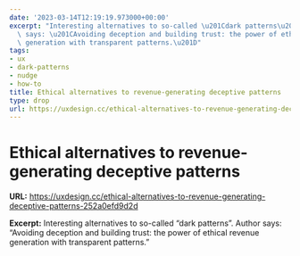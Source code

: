 ```yaml
---
date: '2023-03-14T12:19:19.973000+00:00'
excerpt: "Interesting alternatives to so-called \u201Cdark patterns\u201D. Author\
  \ says: \u201CAvoiding deception and building trust: the power of ethical revenue\
  \ generation with transparent patterns.\u201D"
tags:
- ux
- dark-patterns
- nudge
- how-to
title: Ethical alternatives to revenue-generating deceptive patterns
type: drop
url: https://uxdesign.cc/ethical-alternatives-to-revenue-generating-deceptive-patterns-252a0efd9d2d
---
```


# Ethical alternatives to revenue-generating deceptive patterns

**URL:** https://uxdesign.cc/ethical-alternatives-to-revenue-generating-deceptive-patterns-252a0efd9d2d

**Excerpt:** Interesting alternatives to so-called “dark patterns”. Author says: “Avoiding deception and building trust: the power of ethical revenue generation with transparent patterns.”
